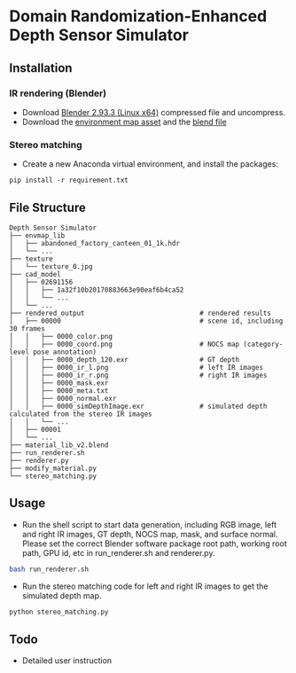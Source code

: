 # Domain Randomization-Enhanced Depth Sensor Simulator 


## Installation
### IR rendering (Blender)
- Download [Blender 2.93.3 (Linux x64)](https://download.blender.org/release/Blender2.93/blender-2.93.3-linux-x64.tar.xz) compressed file and uncompress.
- Download the [environment map asset](https://mirrors.pku.edu.cn/dl-release/DREDS_ECCV2022/simulator/envmap_lib.tar.gz) and the [blend file](https://mirrors.pku.edu.cn/dl-release/DREDS_ECCV2022/simulator/material_lib_v2.blend)

### Stereo matching
- Create a new Anaconda virtual environment, and install the packages: 
```
pip install -r requirement.txt
```

## File Structure
```
Depth Sensor Simulator
├── envmap_lib                                
│   ├── abandoned_factory_canteen_01_1k.hdr
│   └── ...
├── texture
│   └── texture_0.jpg
├── cad_model
│   ├── 02691156
│   │   ├── 1a32f10b20170883663e90eaf6b4ca52
│   │   └── ...
│   └── ...
├── rendered_output                             # rendered results
│   ├── 00000                                   # scene id, including 30 frames
│   │   ├── 0000_color.png
│   │   ├── 0000_coord.png                      # NOCS map (category-level pose annotation)
│   │   ├── 0000_depth_120.exr                  # GT depth
│   │   ├── 0000_ir_l.png                       # left IR images
│   │   ├── 0000_ir_r.png                       # right IR images
│   │   ├── 0000_mask.exr                       
│   │   ├── 0000_meta.txt                       
│   │   ├── 0000_normal.exr                    
│   │   ├── 0000_simDepthImage.exr              # simulated depth calculated from the stereo IR images
│   │   └── ...
│   ├── 00001
│   └── ...
├── material_lib_v2.blend
├── run_renderer.sh
├── renderer.py
├── modify_material.py
└── stereo_matching.py
```

## Usage
- Run the shell script to start data generation, including RGB image, left and right IR images, GT depth, NOCS map, mask, and surface normal. Please set the correct Blender software package root path, working root path, GPU id, etc in run_renderer.sh and renderer.py.
```bash 
bash run_renderer.sh

```
- Run the stereo matching code for left and right IR images to get the simulated depth map.
```bash 
python stereo_matching.py

```

## Todo
- Detailed user instruction